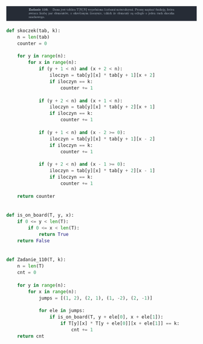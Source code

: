 <picture>
  <source srcset="../../srt/zbior_zadan/110.png" media="(prefers-color-scheme: light)">
  <source srcset="../../srt/zbior_zadan/black_110.png" media="(prefers-color-scheme: dark)">
  <img src="../../srt/zbior_zadan/black_110.png" alt="zadanie 110">
</picture>

```python
def skoczek(tab, k):
    n = len(tab)
    counter = 0

    for y in range(n):
        for x in range(n):
            if (y + 1 < n) and (x + 2 < n):
                iloczyn = tab[y][x] * tab[y + 1][x + 2]
                if iloczyn == k:
                    counter += 1

            if (y + 2 < n) and (x + 1 < n):
                iloczyn = tab[y][x] * tab[y + 2][x + 1]
                if iloczyn == k:
                    counter += 1

            if (y + 1 < n) and (x - 2 >= 0):
                iloczyn = tab[y][x] * tab[y + 1][x - 2]
                if iloczyn == k:
                    counter += 1

            if (y + 2 < n) and (x - 1 >= 0):
                iloczyn = tab[y][x] * tab[y + 2][x - 1]
                if iloczyn == k:
                    counter += 1

    return counter


def is_on_board(T, y, x):
    if 0 <= y < len(T):
        if 0 <= x < len(T):
            return True
    return False


def Zadanie_110(T, k):
    n = len(T)
    cnt = 0

    for y in range(n):
        for x in range(n):
            jumps = [(1, 2), (2, 1), (1, -2), (2, -1)]

            for ele in jumps:
                if is_on_board(T, y + ele[0], x + ele[1]):
                    if T[y][x] * T[y + ele[0]][x + ele[1]] == k:
                        cnt += 1
    return cnt



```